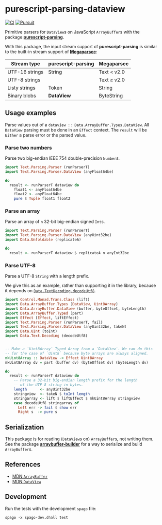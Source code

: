 # purescript-parsing-dataview

[![CI](https://github.com/jamesdbrock/purescript-parsing-dataview/workflows/CI/badge.svg?branch=master)](https://github.com/jamesdbrock/purescript-parsing-dataview/actions)
[![Pursuit](http://pursuit.purescript.org/packages/purescript-parsing-dataview/badge)](http://pursuit.purescript.org/packages/purescript-parsing-dataview/)

Primitive parsers for
`DataView`s on JavaScript `ArrayBuffer`s with the package
[__purescript-parsing__](https://pursuit.purescript.org/packages/purescript-parsing/).

With this package, the input stream support of __purescript-parsing__
is similar to the built-in stream support of [__Megaparsec__](https://hackage.haskell.org/package/megaparsec):

| Stream type | purescript-parsing | Megaparsec |
|----|-----|----|
| UTF-16 strings | String | Text < v2.0|
| UTF-8 strings | | Text ≥ v2.0 |
| Listy strings | Token | String |
| Binary blobs | __DataView__ | ByteString |

## Usage examples

Parse values out of a `dataview :: Data.ArrayBuffer.Types.DataView`. All
`DataView` parsing must be done in an `Effect` context. The `result` will be
`Either` a parse error or the parsed value.

### Parse two numbers

Parse two big-endian IEEE 754 double-precision `Number`s.

```purescript
import Text.Parsing.Parser (runParserT)
import Text.Parsing.Parser.DataView (anyFloat64be)

do
  result <- runParserT dataview do
    float1 <- anyFloat64be
    float2 <- anyFloat64be
    pure $ Tuple float1 float2
```

### Parse an array

Parse an array of `n` 32-bit big-endian signed `Int`s.

```purescript
import Text.Parsing.Parser (runParserT)
import Text.Parsing.Parser.DataView (anyUint32be)
import Data.Unfoldable (replicateA)

do
  result <- runParserT dataview $ replicateA n anyInt32be
```

### Parse UTF-8

Parse a UTF-8 `String` with a length prefix.

We give this as an example, rather than supporting it in the library, because
it depends on
[`Data.TextDecoding.decodeUtf8`](https://pursuit.purescript.org/packages/purescript-text-encoding/docs/Data.TextDecoding#v:decodeUtf8).

```purescript
import Control.Monad.Trans.Class (lift)
import Data.ArrayBuffer.Types (DataView, Uint8Array)
import Data.ArrayBuffer.DataView (buffer, byteOffset, byteLength)
import Data.ArrayBuffer.Typed (part)
import Effect (Effect, liftEffect)
import Text.Parsing.Parser (runParserT, fail)
import Text.Parsing.Parser.DataView (anyUint32be, takeN)
import Data.UInt (toInt)
import Data.Text.Decoding (decodeUtf8)


-- Make a `Uint8Array` Typed Array from a `DataView`. We can do this
-- for the case of `Uint8` because byte arrays are always aligned.
mkUint8Array :: DataView -> Effect Uint8Array
mkUint8Array dv = part (buffer dv) (byteOffset dv) (byteLength dv)

do
  result <- runParserT dataview do
    -- Parse a 32-bit big-endian length prefix for the length
    -- of the UTF-8 string in bytes.
    length      <- anyUint32be
    stringview  <- takeN $ toInt length
    stringarray <- lift $ liftEffect $ mkUint8Array stringview
    case decodeUtf8 stringarray of
      Left err -> fail $ show err
      Right s  -> pure s
```

## Serialization

This package is for reading (`DataView`s on) `ArrayBuffer`s, not writing
them. See the package
[__arraybuffer-builder__](https://pursuit.purescript.org/packages/purescript-arraybuffer-builder/)
for a way to
serialize and build `ArrayBuffer`s.


## References

* [MDN `ArrayBuffer`](https://developer.mozilla.org/en-US/docs/Web/JavaScript/Reference/Global_Objects/ArrayBuffer)
* [MDN `DataView`](https://developer.mozilla.org/en-US/docs/Web/JavaScript/Reference/Global_Objects/DataView)

## Development

Run the tests with the development `spago` file:

```
spago -x spago-dev.dhall test
```
